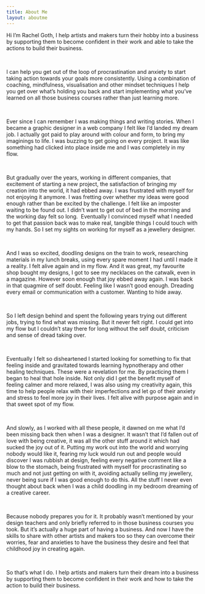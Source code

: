 ```yaml
---
title: About Me
layout: aboutme
---
```

Hi I’m Rachel Goth, I help artists and makers turn their hobby into a business by supporting them to become confident in their work and able to take the actions to build their business. 

 

I can help you get out of the loop of procrastination and anxiety to start taking action towards your goals more consistently. Using a combination of coaching, mindfulness, visualisation and other mindset techniques I help you get over what’s holding you back and start implementing what you’ve learned on all those business courses rather than just learning more.

 

Ever since I can remember I was making things and writing stories. When I became a graphic designer in a web company I felt like I’d landed my dream job. I actually got paid to play around with colour and form, to bring my imaginings to life. I was buzzing to get going on every project. It was like something had clicked into place inside me and I was completely in my flow. 

 

But gradually over the years, working in different companies, that excitement of starting a new project, the satisfaction of bringing my creation into the world, it had ebbed away. I was frustrated with myself for not enjoying it anymore. I was fretting over whether my ideas were good enough rather than be excited by the challenge. I felt like an imposter waiting to be found out. I didn’t want to get out of bed in the morning and the working day felt so long.  Eventually I convinced myself what I needed to get that passion back was to make real, tangible things I could touch with my hands. So I set my sights on working for myself as a jewellery designer.

 

And I was so excited, doodling designs on the train to work, researching materials in my lunch breaks, using every spare moment I had until I made it a reality. I felt alive again and in my flow. And it was great, my favourite shop bought my designs, I got to see my necklaces on the catwalk, even in a magazine. However soon enough that joy ebbed away again. I was back in that quagmire of self doubt. Feeling like I wasn’t good enough. Dreading every email or communication with a customer. Wanting to hide away. 

 

So I left design behind and spent the following years trying out different jobs, trying to find what was missing. But it never felt right. I could get into my flow but I couldn’t stay there for long without the self doubt, criticism and sense of dread taking over.

 

Eventually I felt so disheartened I started looking for something to fix that feeling inside and gravitated towards learning hypnotherapy and other healing techniques. These were a revelation for me. By practicing them I began to heal that hole inside. Not only did I get the benefit myself of feeling calmer and more relaxed, I was also using my creativity again, this time to help people relax with their imperfections and let go of their anxiety and stress to feel more joy in their lives. I felt alive with purpose again and in that sweet spot of my flow.

 

And slowly, as I worked with all these people, it dawned on me what I’d been missing back then when I was a designer. It wasn’t that I’d fallen out of love with being creative, it was all the other stuff around it which had sucked the joy out of it. Putting my work out into the world and worrying nobody would like it, fearing my luck would run out and people would discover I was rubbish at design, feeling every negative comment like a blow to the stomach, being frustrated with myself for procrastinating so much and not just getting on with it, avoiding actually selling my jewellery, never being sure if I was good enough to do this. All the stuff I never even thought about back when I was a child doodling in my bedroom dreaming of a creative career.

 

Because nobody prepares you for it. It probably wasn’t mentioned by your design teachers and only briefly referred to in those business courses you took. But it’s actually a huge part of having a business. And now I have the skills to share with other artists and makers too so they can overcome their worries, fear and anxieties to have the business they desire and feel that childhood joy in creating again.

 

So that’s what I do. I help artists and makers turn their dream into a business by supporting them to become confident in their work and how to take the action to build their business.